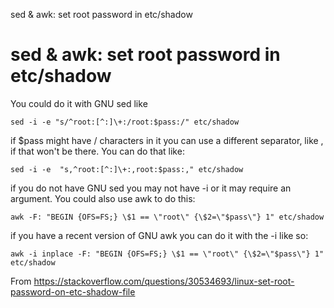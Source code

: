 sed & awk: set root password in etc/shadow

# sed & awk: set root password in etc/shadow

You could do it with GNU sed like

`sed -i -e "s/^root:[^:]\+:/root:$pass:/" etc/shadow`

if $pass might have / characters in it you can use a different separator, like , if that won't be there. You can do that like:

`sed -i -e  "s,^root:[^:]\+:,root:$pass:," etc/shadow`

if you do not have GNU sed you may not have -i or it may require an argument.
You could also use awk to do this:

`awk -F: "BEGIN {OFS=FS;} \$1 == \"root\" {\$2=\"$pass\"} 1" etc/shadow`

if you have a recent version of GNU awk you can do it with the -i like so:

`awk -i inplace -F: "BEGIN {OFS=FS;} \$1 == \"root\" {\$2=\"$pass\"} 1" etc/shadow`

From <https://stackoverflow.com/questions/30534693/linux-set-root-password-on-etc-shadow-file> 